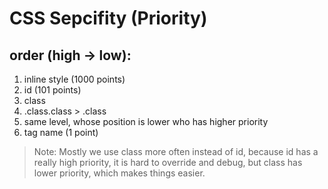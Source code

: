 # CSS Sepcifity \(Priority\)

## order \(high -&gt; low\): 

1. inline style \(1000 points\)
2. id \(101 points\)
3. class
4. .class.class &gt; .class
5. same level, whose position is lower who has higher priority
6. tag name \(1 point\)

> Note: Mostly we use class more often instead of id, because id has a really high priority, it is hard to override and debug, but class has lower priority, which makes things easier.

